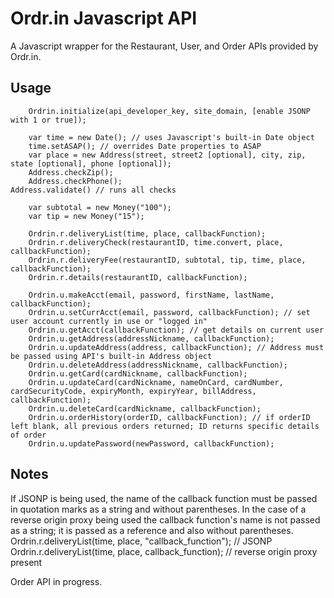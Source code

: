 Ordr.in Javascript API
======================

A Javascript wrapper for the Restaurant, User, and Order APIs provided by Ordr.in.

Usage
-----

        Ordrin.initialize(api_developer_key, site_domain, [enable JSONP with 1 or true]);
        
        var time = new Date(); // uses Javascript's built-in Date object
        time.setASAP(); // overrides Date properties to ASAP
        var place = new Address(street, street2 [optional], city, zip, state [optional], phone [optional]);
        Address.checkZip();
        Address.checkPhone();
	Address.validate() // runs all checks
        
        var subtotal = new Money("100");
        var tip = new Money("15");
        
        Ordrin.r.deliveryList(time, place, callbackFunction);
        Ordrin.r.deliveryCheck(restaurantID, time.convert, place, callbackFunction);
        Ordrin.r.deliveryFee(restaurantID, subtotal, tip, time, place, callbackFunction);
        Ordrin.r.details(restaurantID, callbackFunction);

        Ordrin.u.makeAcct(email, password, firstName, lastName, callbackFunction);
        Ordrin.u.setCurrAcct(email, password, callbackFunction); // set user account currently in use or "logged in"
        Ordrin.u.getAcct(callbackFunction); // get details on current user
        Ordrin.u.getAddress(addressNickname, callbackFunction);
        Ordrin.u.updateAddress(address, callbackFunction); // Address must be passed using API's built-in Address object
        Ordrin.u.deleteAddress(addressNickname, callbackFunction);
        Ordrin.u.getCard(cardNickname, callbackFunction);
        Ordrin.u.updateCard(cardNickname, nameOnCard, cardNumber, cardSecurityCode, expiryMonth, expiryYear, billAddress, callbackFunction);
        Ordrin.u.deleteCard(cardNickname, callbackFunction);
        Ordrin.u.orderHistory(orderID, callbackFunction); // if orderID left blank, all previous orders returned; ID returns specific details of order
        Ordrin.u.updatePassword(newPassword, callbackFunction);


Notes
----- 
If JSONP is being used, the name of the callback function must be passed in quotation marks as a string and without parentheses.
In the case of a reverse origin proxy being used the callback function's name is not passed as a string; it is passed as a reference and also without parentheses.
		Ordrin.r.deliveryList(time, place, "callback_function");  // JSONP
		Ordrin.r.deliveryList(time, place, callback_function); // reverse origin proxy present
	
Order API in progress.